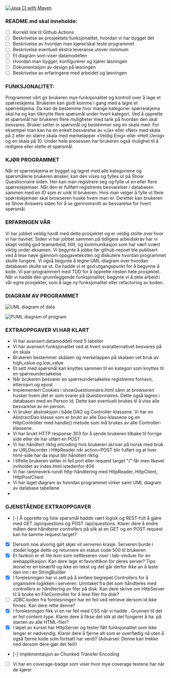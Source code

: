 [![Java CI with Maven](https://github.com/kristiania-pgr203-2021/pgr203-exam-ssovesen/actions/workflows/maven.yml/badge.svg)](https://github.com/kristiania-pgr203-2021/pgr203-exam-ssovesen/actions/workflows/maven.yml)

### README.md skal inneholde:

* [ ] Korrekt link til Github Actions
* [ ] Beskrivelse av prosjektets funksjonalitet, hvordan vi har bygget det
* [ ] Beskrivelse av hvordan man kjører/skal teste programmet
* [ ] Beskrivelse eventuell ekstra leveranse utover minimum
* [ ] Et diagram som viser datamodellen
* [ ] Hvordan man bygger, konfigurerer og kjører løsningen
* [ ] Dokumentasjon av design på løsningen
* [ ] Beskrivelse av erfaringene med arbeidet og løsningen

### FUNKSJONALITET:

Programmet vårt gir brukeren mye funksjonalitet og kontroll over å lage et spørreskjema. Brukeren kan godt komme i gang med a lagre et spørreskjema. Da kan de bestemme hvor mange kategorier spørreskjema skal ha og kan tilknytte flere spørsmål under hvert kategori. Ved å opprette et spørsmål har brukeren flere muligheter med tank på hvordan den skal besvares. Bruker setter in spørsmål og bestemmer seg en skala med. For eksempel man kan ha en enkelt besvarelse av «Ja» eller «Nei» med skala på 2 eller en større skala med merkelapper «Veldig Enig» eller «Helt Uenig» og en skala på 10. Under hele prosessen har brukeren også mulighet til å redigere eller slette et spørsmål.

### KJØR PROGRAMMET
Når et spørreskjema er bygget og lagret med alle kategoriene og spørsmålene brukeren ønsker, kan den vises og fylles ut på Show Questionnaire siden. Her kan man registrere seg og fylle ut en eller flere spørreskjemaer. Når den er fullført registreres besvarelser i databasen sammen med en ID som er unik til brukeren. Hvis man velger å fylle ut flere spørreskjemaer skal browseren huske hvem man er. Deretter kan brukeren se Show Answers siden for å se gjennomsnitt av besvarelse for hvert spørsmål.

### ERFARINGEN VÅR
Vi har jobbet veldig hardt med dette prosjektet og er veldig stolte over hvor vi har havnet. Siden vi har jobbet sammen på tidligere arbeidskrav har vi skapt veldig god teamarbeid, tillit, og kommunikasjon som har vært svært viktig under eksamen. Vi begynte å jobbe før github-repoet ble publisert ved å lese nøye gjennom oppgaveteksten og diskutere hvordan programmet skulle fungere. Vi også begynte å tegne UML-diagram over hvordan databasen skulle se ut. Da hadde vi et god utgangspunkt for å begynne å kode. Vi par-programmert med TDD for å opprette nesten hele prosjektet. Når vi hadde den grunnleggende funksjonalitet, begynte vi å dele arbeid i vår egne prosjekter, som å lage ny funksjonalitet eller refactoring av koden.

### DIAGRAM AV PROGRAMMET
![UML diagram of data](https://github.com/kristiania-pgr203-2021/pgr203-exam-ssovesen/blob/working-database/doc/UML.png)

![PUML diagram of program](https://github.com/kristiania-pgr203-2021/pgr203-exam-ssovesen/blob/working-database/doc/PUML.png)


### EXTRAOPPGAVER VI HAR KLART
- Vi har avansert datamoddell med 5 tabeller
- Vi har avansert funksjonalitet ved at hvert svaralternativet besvares på en skala 
- Brukeren bestemmer skalaen og merkelappen på skalaen vet bruk av high_value og low_value
- Et sett med spørsmål kan knyttes sammen til en kategori som knyttes til en spørreundersøkelse
- Når brukeren besvarer en spørreundersøkelse registreres fornavn, etternavn og epost
- Implementert Cookies i showQuestionnaire.html sånn at browseren husker hvem det er som svarer på Questionnaires. Dette også lagres i databasen med en Person Id. Dette kan eventuelt brukes til å vise alle besvarelse av en person.
- Vi bruker abstraksjon i både DAO og Controller-klassene. Vi har en AbstractDao klasse som er brukt av alle Dao-klassene og en HttpController med handle() metode som må brukes av alle Controller-klassene.
- Vi har brukt HTTP response 303 for å sende brukeren tilbake til forrige side etter de har utført en POST 
- Vi har håndtert riktig encoding hvis brukeren skriver på norsk med bruk av URLDecorder i HttpReader når action=POST blir fulført og at hver html-side har <html lang="no"> da input blir håndtert riktig.
- I tilfelle brukeren setter in feil port eller request target "/" får men likevel innholdet av index.html istedenfor 404
- Vi har rammeverk rundt http-håndtering med HttpReader, HttpClient, HttpPostClient
- Vi har laget diagram av hvordan programmet virker samt UML diagram av database tabellene
- 

### GJENSTÅENDE EXTRAOPPGAVER

* [-] Å opprette og liste spørsmål hadde vært logisk og REST-fult å gjøre med GET /api/questions og POST /api/questions. Klarer dere å endre måten dere håndterer controllers på slik at en GET og en POST request kan ha samme request target?
* [x] Dersom noe alvorlig galt skjer vil serveren krasje. Serveren burde i stedet logge dette og returnere en status code 500 til brukeren
* [x] Et favikon er et lite ikon som nettleseren viser i tab-vinduer for en webapplikasjon. Kan dere lage et favorittikon for deres server? Tips: ikonet er en binærfil og ikke en tekst og det går derfor ikke an å laste den inn i en StringBuilder
* [x] I forelesningen har vi sett på å innføre begrepet Controllers for å organisere logikken i serveren. Unntaket fra det som håndteres med controllers er håndtering av filer på disk. Kan dere skrive om HttpServer til å bruke en FileController for å lese filer fra disk?
* [ ] JDBC koden fra forelesningen har en feil ved retrieve dersom id ikke finnes. Kan dere rette denne?
* [x] I forelesningen fikk vi en rar feil med CSS når vi hadde <!DOCTYPE html>. Grunnen til det er feil content-type. Klarer dere å fikse det slik at det fungerer å ha <!DOCTYPE html> på starten av alle HTML-filer?
* [x] I løpet av kurset har HttpServer og tester fått funksjonalitet som ikke lenger er nødvendig. Klarer dere å fjerne alt som er overflødig nå uten å også fjerne kode som fortsatt har verdi? (Advarsel: Denne kan trekke ned dersom dere gjør det feil!)
* [-] Implementasjon av Chunked Transfer Encoding
* [ ] Vi har en coverage-badge som viser hvor mye coverage testene har når de kjører
